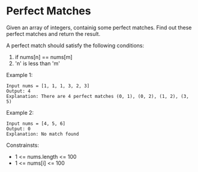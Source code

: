 # Perfect Matches

Given an array of integers, containig some perfect matches. Find out these perfect matches and return the result.

A perfect match should satisfy the following conditions:

1. if nums[n] == nums[m]
2. 'n' is less than 'm'

Example 1:

```plain
Input nums = [1, 1, 1, 3, 2, 3]
Output: 4
Explanation: There are 4 perfect matches (0, 1), (0, 2), (1, 2), (3, 5)
```

Example 2:

```plain
Input nums = [4, 5, 6]
Output: 0
Explanation: No match found
```

Constrainsts:

- 1 <= nums.length <= 100
- 1 <= nums[i] <= 100
